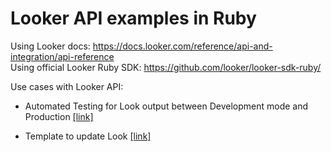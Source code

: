 # Looker API examples in Ruby

Using Looker docs: https://docs.looker.com/reference/api-and-integration/api-reference   
Using official Looker Ruby SDK: https://github.com/looker/looker-sdk-ruby/

Use cases with Looker API:

- Automated Testing for Look output between Development mode and Production [[link]](https://github.com/DucarrougeR/looker_ruby_examples/blob/master/dev_vs_prod.rb)

- Template to update Look [[link]](https://github.com/DucarrougeR/looker_ruby_examples/blob/master/update_look.rb)
